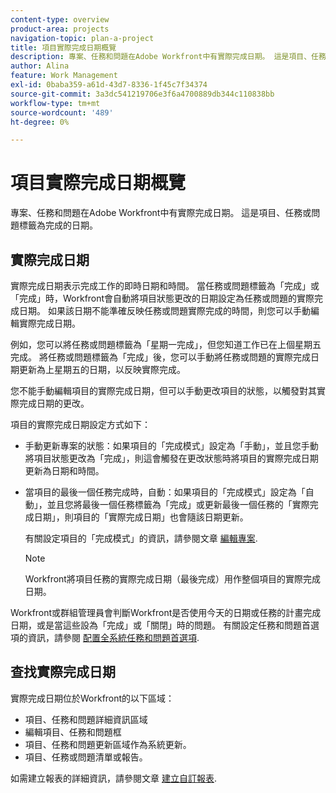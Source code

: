 ```yaml
---
content-type: overview
product-area: projects
navigation-topic: plan-a-project
title: 項目實際完成日期概覽
description: 專案、任務和問題在Adobe Workfront中有實際完成日期。 這是項目、任務或問題標籤為完成的日期。
author: Alina
feature: Work Management
exl-id: 0baba359-a61d-43d7-8336-1f45c7f34374
source-git-commit: 3a3dc541219706e3f6a4700889db344c110838bb
workflow-type: tm+mt
source-wordcount: '489'
ht-degree: 0%

---
```


# 項目實際完成日期概覽

專案、任務和問題在Adobe Workfront中有實際完成日期。 這是項目、任務或問題標籤為完成的日期。

## 實際完成日期

實際完成日期表示完成工作的即時日期和時間。 當任務或問題標籤為「完成」或「完成」時，Workfront會自動將項目狀態更改的日期設定為任務或問題的實際完成日期。 如果該日期不能準確反映任務或問題實際完成的時間，則您可以手動編輯實際完成日期。

例如，您可以將任務或問題標籤為「星期一完成」，但您知道工作已在上個星期五完成。 將任務或問題標籤為「完成」後，您可以手動將任務或問題的實際完成日期更新為上星期五的日期，以反映實際完成。

您不能手動編輯項目的實際完成日期，但可以手動更改項目的狀態，以觸發對其實際完成日期的更改。

項目的實際完成日期設定方式如下：

* 手動更新專案的狀態：如果項目的「完成模式」設定為「手動」，並且您手動將項目狀態更改為「完成」，則這會觸發在更改狀態時將項目的實際完成日期更新為日期和時間。
* 當項目的最後一個任務完成時，自動：如果項目的「完成模式」設定為「自動」，並且您將最後一個任務標籤為「完成」或更新最後一個任務的「實際完成日期」，則項目的「實際完成日期」也會隨該日期更新。

   有關設定項目的「完成模式」的資訊，請參閱文章 [編輯專案](../../../manage-work/projects/manage-projects/edit-projects.md).

   >[!NOTE]
   >
   >Workfront將項目任務的實際完成日期（最後完成）用作整個項目的實際完成日期。

Workfront或群組管理員會判斷Workfront是否使用今天的日期或任務的計畫完成日期，或是當這些設為「完成」或「關閉」時的問題。 有關設定任務和問題首選項的資訊，請參閱 [配置全系統任務和問題首選項](../../../administration-and-setup/set-up-workfront/configure-system-defaults/set-task-issue-preferences.md).

<!--this statement is confusing, not sure what it is referring to, so I am drafting this for now: The value for the Actual Completion Date is always what is considered the current date and time.-->



## 查找實際完成日期

實際完成日期位於Workfront的以下區域：

* 項目、任務和問題詳細資訊區域
* 編輯項目、任務和問題框
* 項目、任務和問題更新區域作為系統更新。
* 項目、任務或問題清單或報告。

如需建立報表的詳細資訊，請參閱文章 [建立自訂報表](../../../reports-and-dashboards/reports/creating-and-managing-reports/create-custom-report.md).
